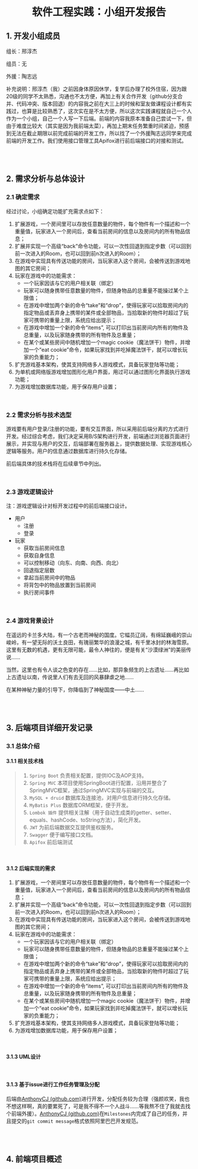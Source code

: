 <h1 align="center">软件工程实践：小组开发报告</h1>

## 1. 开发小组成员

组长：邢淳杰

组员：无

外援：陶志远

补充说明：邢淳杰（我）之前因身体原因休学，复学后办理了校外住宿，因为跟20级的同学不太熟悉，沟通也不太方便，再加上有关合作开发（github分支合并、代码冲突、版本回退）的内容我之前在大三上的时候和室友做课程设计都有实践过，也算是比较熟悉了，这次实在是不太方便，所以这次实践课程就自己一个人作为一个小组，自己一个人写一下后端。前端的内容我原本准备自己尝试一下，但由于难度比较大（其实是因为我前端太菜），再加上期末任务繁重时间紧迫，预感到无法在截止期限以前完成前端的开发工作，所以找了一个外援陶志远同学来完成前端的开发工作。我们使用接口管理工具Apifox进行前后端接口的对接和测试。

<br><br>

## 2. 需求分析与总体设计

### 2.1 确定需求

经过讨论，小组确定功能扩充需求点如下：

1. 扩展游戏，一个房间里可以存放任意数量的物件，每个物件有一个描述和一个重量值，玩家进入一个房间后，查看当前房间的信息以及房间内的所有物品信息；
2. 扩展并实现一个高级“back”命令功能，可以一次性回退到指定步数（可以回到前一次进入的Room，也可以回到前n次进入的Room）；
3. 在游戏中实现具有传送功能的房间，当玩家进入这个房间，会被传送到游戏地图的其它房间；
4. 玩家在游戏中的功能需求：
   * 一个玩家因该与它的用户相关联（绑定）
   * 玩家可以随身携带任意数量的物件，但随身物品的总重量不能操过某个上限值；
   * 在游戏中增加两个新的命令“take”和“drop”，使得玩家可以拾取房间内的指定物品或丢弃身上携带的某件或全部物品，当拾取新的物件时超过了玩家可携带的重量上限，系统应给出提示；
   * 在游戏中增加一个新的命令“items”, 可以打印出当前房间内所有的物件及总重量，以及玩家随身携带的所有物件及总重量；
   * 在某个或某些房间中随机增加一个magic cookie（魔法饼干）物件，并增加一个“eat cookie”命令，如果玩家找到并吃掉魔法饼干，就可以增长玩家的负重能力；
5. 扩充游戏基本架构，使其支持网络多人游戏模式，具备玩家登陆等功能；
6. 为单机或网络版游戏增加图形化用户界面，用过可以通过图形化界面执行游戏功能；
7. 为游戏增加数据库功能，用于保存用户设置；

<br>

### 2.2 需求分析与技术选型

游戏要有用户登录/注册的功能，要有交互界面，所以采用前后端分离的方式进行开发。经过综合考虑，我们决定采用B/S架构进行开发，前端通过浏览器页面进行展示，并实现与用户的交互，后端部署在服务器上，提供数据处理、实现游戏核心逻辑等服务。用户的信息通过数据库进行持久化存储。

前后端具体的技术栈将在后续章节中列出。

<br>

### 2.3 游戏逻辑设计

注：游戏逻辑设计对标开发过程中的前后端接口设计。

* 用户
  * 注册
  * 登录
* 玩家
  * 获取当前房间信息
  * 获取自身信息
  * 可以控制移动（向东、向南、向西、向北）
  * 回退指定层数
  * 拿起当前房间中的物品
  * 将背包中的物品放置到当前房间
  * 执行房间事件

<br>

### 2.4 游戏背景设计

在遥远的卡兰多大陆，有一个古老而神秘的国度。它幅员辽阔，有绵延巍峨的崇山峻岭，有一望无际的沃土良田，有瑰丽繁华的浪漫之城，有千里冰封的林海雪原。这里有无数的机遇，更有无限可能，最令人神往的，便是有关“沙漠绿洲”的美丽传说……

当然，这里也有令人谈之色变的存在……比如，那异象频生的上古遗址……再比如上古遗址以南，传说里人们有去无回的风暴肆虐之地……

在某种神秘力量的引导下，你降临到了神秘国度——中土……

<br><br>

## 3. 后端项目详细开发记录

### 3.1 总体介绍

#### 3.1.1 相关技术栈

> 1. `Spring Boot`   负责相关配置，提供IOC及AOP支持。
> 2. `Spring MVC`   本项目使用SpringBoot进行配置，沿用并整合了SpringMVC框架，通过SpringMVC实现与前端的交互。
> 3. `MySQL + druid`   数据库及连接池，对用户信息进行持久化存储。
> 4. `MyBatis Plus`   数据库ORM框架，便于开发。
> 5. `Lombok 插件`    提供相关注解（用于自动生成类的getter、setter、equals、hashCode、toString方法），简化开发。
> 6. `JWT`   为前后端数据交互提供鉴权服务。
> 7. `Swagger`   便于编写接口文档。
> 8. `Apifox` 前后端测试

<br>

#### 3.1.2 后端实现的需求

1. 扩展游戏，一个房间里可以存放任意数量的物件，每个物件有一个描述和一个重量值，玩家进入一个房间后，查看当前房间的信息以及房间内的所有物品信息；
2. 扩展并实现一个高级“back”命令功能，可以一次性回退到指定步数（可以回到前一次进入的Room，也可以回到前n次进入的Room）；
3. 在游戏中实现具有传送功能的房间，当玩家进入这个房间，会被传送到游戏地图的其它房间；
4. 玩家在游戏中的功能需求：
   * 一个玩家因该与它的用户相关联（绑定）
   * 玩家可以随身携带任意数量的物件，但随身物品的总重量不能操过某个上限值；
   * 在游戏中增加两个新的命令“take”和“drop”，使得玩家可以拾取房间内的指定物品或丢弃身上携带的某件或全部物品，当拾取新的物件时超过了玩家可携带的重量上限，系统应给出提示；
   * 在游戏中增加一个新的命令“items”, 可以打印出当前房间内所有的物件及总重量，以及玩家随身携带的所有物件及总重量；
   * 在某个或某些房间中随机增加一个magic cookie（魔法饼干）物件，并增加一个“eat cookie”命令，如果玩家找到并吃掉魔法饼干，就可以增长玩家的负重能力；
5. 扩充游戏基本架构，使其支持网络多人游戏模式，具备玩家登陆等功能；
6. 为游戏增加数据库功能，用于保存用户设置；

<br>

#### 3.1.3 UML设计

<br>

#### 3.1.3 基于issue进行工作任务管理及分配

后端由[AnthonyCJ (github.com)](https://github.com/AnthonyCJ)进行开发，分配任务较为合理（强颜欢笑，我也不想这样啊，真的要累死了，可是我不得不一个人战斗……等我熬不住了我就去找个前端外援）。[AnthonyCJ (github.com)](https://github.com/AnthonyCJ)在`Milestones`内完成了自己的任务，并且提交的`git commit message`格式依照阿里巴巴开发规范。



<br><br>

## 4. 前端项目概述